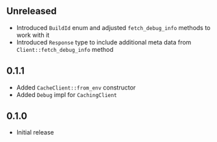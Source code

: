 Unreleased
----------
- Introduced `BuildId` enum and adjusted `fetch_debug_info` methods to
  work with it
- Introduced `Response` type to include additional meta data from
  `Client::fetch_debug_info` method


0.1.1
-----
- Added `CacheClient::from_env` constructor
- Added `Debug` impl for `CachingClient`


0.1.0
-----
- Initial release
